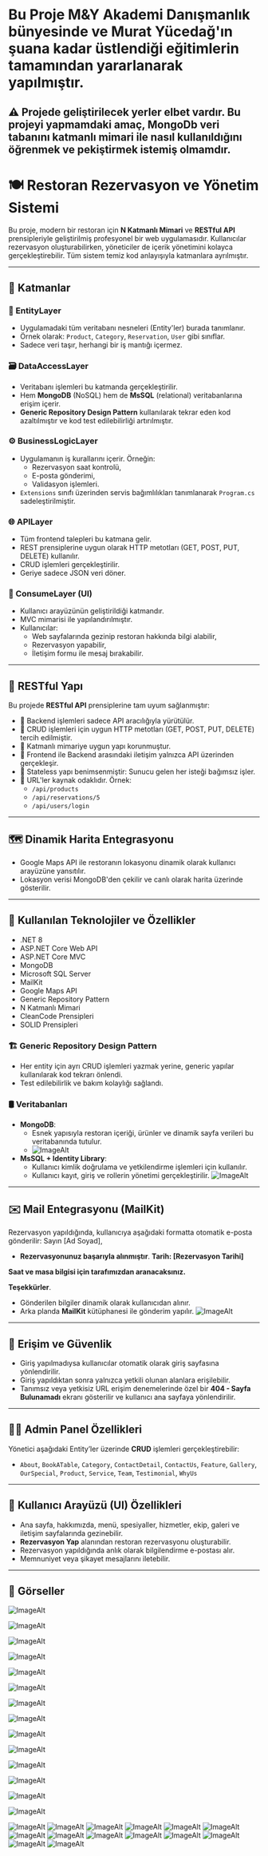 #  Bu Proje M&Y Akademi Danışmanlık  bünyesinde  ve  Murat Yücedağ'ın şuana kadar üstlendiği eğitimlerin tamamından yararlanarak yapılmıştır.
## ⚠️ Projede geliştirilecek yerler elbet vardır. Bu projeyi yapmamdaki amaç, MongoDb veri tabanını katmanlı mimari ile nasıl kullanıldığını öğrenmek ve pekiştirmek istemiş olmamdır.

# 🍽️ Restoran Rezervasyon ve Yönetim Sistemi

Bu proje, modern bir restoran için **N Katmanlı Mimari** ve **RESTful API** prensipleriyle geliştirilmiş profesyonel bir web uygulamasıdır. Kullanıcılar rezervasyon oluşturabilirken, yöneticiler de içerik yönetimini kolayca gerçekleştirebilir. Tüm sistem temiz kod anlayışıyla katmanlara ayrılmıştır.

---

## 🔧 Katmanlar

### 🧩 EntityLayer
- Uygulamadaki tüm veritabanı nesneleri (Entity'ler) burada tanımlanır.
- Örnek olarak: `Product`, `Category`, `Reservation`, `User` gibi sınıflar.
- Sadece veri taşır, herhangi bir iş mantığı içermez.

### 🗃️ DataAccessLayer
- Veritabanı işlemleri bu katmanda gerçekleştirilir.
- Hem **MongoDB** (NoSQL) hem de **MsSQL** (relational) veritabanlarına erişim içerir.
- **Generic Repository Design Pattern** kullanılarak tekrar eden kod azaltılmıştır ve kod test edilebilirliği artırılmıştır.

### ⚙️ BusinessLogicLayer
- Uygulamanın iş kurallarını içerir. Örneğin:
  - Rezervasyon saat kontrolü,
  - E-posta gönderimi,
  - Validasyon işlemleri.
- `Extensions` sınıfı üzerinden servis bağımlılıkları tanımlanarak `Program.cs` sadeleştirilmiştir.

### 🌐 APILayer
- Tüm frontend talepleri bu katmana gelir.
- REST prensiplerine uygun olarak HTTP metotları (GET, POST, PUT, DELETE) kullanılır.
- CRUD işlemleri gerçekleştirilir.
- Geriye sadece JSON veri döner.

### 🎨 ConsumeLayer (UI)
- Kullanıcı arayüzünün geliştirildiği katmandır.
- MVC mimarisi ile yapılandırılmıştır.
- Kullanıcılar:
  - Web sayfalarında gezinip restoran hakkında bilgi alabilir,
  - Rezervasyon yapabilir,
  - İletişim formu ile mesaj bırakabilir.

---

## 🔁 RESTful Yapı

Bu projede **RESTful API** prensiplerine tam uyum sağlanmıştır:

- 🎯 Backend işlemleri sadece API aracılığıyla yürütülür.
- 🔁 CRUD işlemleri için uygun HTTP metotları (GET, POST, PUT, DELETE) tercih edilmiştir.
- 🧱 Katmanlı mimariye uygun yapı korunmuştur.
- 🔗 Frontend ile Backend arasındaki iletişim yalnızca API üzerinden gerçekleşir.
- 🧼 Stateless yapı benimsenmiştir: Sunucu gelen her isteği bağımsız işler.
- 🔎 URL'ler kaynak odaklıdır. Örnek:  
  - `/api/products`  
  - `/api/reservations/5`  
  - `/api/users/login`

---

## 🗺️ Dinamik Harita Entegrasyonu
- Google Maps API ile restoranın lokasyonu dinamik olarak kullanıcı arayüzüne yansıtılır.
- Lokasyon verisi MongoDB'den çekilir ve canlı olarak harita üzerinde gösterilir.

---

## 🧰 Kullanılan Teknolojiler ve Özellikler
- .NET 8
- ASP.NET Core Web API
- ASP.NET Core MVC
- MongoDB
- Microsoft SQL Server
- MailKit
- Google Maps API
- Generic Repository Pattern
- N Katmanlı Mimari
- CleanCode Prensipleri
- SOLID Prensipleri

### 🏗️ Generic Repository Design Pattern
- Her entity için ayrı CRUD işlemleri yazmak yerine, generic yapılar kullanılarak kod tekrarı önlendi.
- Test edilebilirlik ve bakım kolaylığı sağlandı.

### 🛢️ Veritabanları
- **MongoDB**:  
  - Esnek yapısıyla restoran içeriği, ürünler ve dinamik sayfa verileri bu veritabanında tutulur.
  - ![ImageAlt](https://github.com/SemihSanli/MongoNoSQLRestaurant/blob/b036e69c421eedef08a24ac2828203a1427c767e/Images/Ekran%20g%C3%B6r%C3%BCnt%C3%BCs%C3%BC%202025-06-03%20190000.png)
- **MsSQL + Identity Library**:  
  - Kullanıcı kimlik doğrulama ve yetkilendirme işlemleri için kullanılır.
  - Kullanıcı kayıt, giriş ve rollerin yönetimi gerçekleştirilir.
   ![ImageAlt](https://github.com/SemihSanli/MongoNoSQLRestaurant/blob/b036e69c421eedef08a24ac2828203a1427c767e/Images/Ekran%20g%C3%B6r%C3%BCnt%C3%BCs%C3%BC%202025-06-03%20190055.png)
---

## ✉️ Mail Entegrasyonu (MailKit)

Rezervasyon yapıldığında, kullanıcıya aşağıdaki formatta otomatik e-posta gönderilir:
Sayın [Ad Soyad],

- **Rezervasyonunuz başarıyla alınmıştır**.
**Tarih: [Rezervasyon Tarihi]**

**Saat ve masa bilgisi için tarafımızdan aranacaksınız.**

**Teşekkürler**.


- Gönderilen bilgiler dinamik olarak kullanıcıdan alınır.
- Arka planda **MailKit** kütüphanesi ile gönderim yapılır.
  ![ImageAlt](https://github.com/SemihSanli/MongoNoSQLRestaurant/blob/b036e69c421eedef08a24ac2828203a1427c767e/Images/WhatsApp%20G%C3%B6rsel%202025-06-03%20saat%2019.02.59_db54ebf8.jpg)
---

## 🔐 Erişim ve Güvenlik

- Giriş yapılmadıysa kullanıcılar otomatik olarak giriş sayfasına yönlendirilir.
- Giriş yapıldıktan sonra yalnızca yetkili olunan alanlara erişilebilir.
- Tanımsız veya yetkisiz URL erişim denemelerinde özel bir **404 - Sayfa Bulunamadı** ekranı gösterilir ve kullanıcı ana sayfaya yönlendirilir.

---

## 🧑‍💼 Admin Panel Özellikleri

Yönetici aşağıdaki Entity’ler üzerinde **CRUD** işlemleri gerçekleştirebilir:

- `About`, `BookATable`, `Category`, `ContactDetail`, `ContactUs`, `Feature`, `Gallery`, `OurSpecial`, `Product`, `Service`, `Team`, `Testimonial`, `WhyUs`

---

## 👥 Kullanıcı Arayüzü (UI) Özellikleri

- Ana sayfa, hakkımızda, menü, spesiyaller, hizmetler, ekip, galeri ve iletişim sayfalarında gezinebilir.
- **Rezervasyon Yap** alanından restoran rezervasyonu oluşturabilir.
- Rezervasyon yapıldığında anlık olarak bilgilendirme e-postası alır.
- Memnuniyet veya şikayet mesajlarını iletebilir.

---

## 📸 Görseller
 ![ImageAlt](https://github.com/SemihSanli/MongoNoSQLRestaurant/blob/b036e69c421eedef08a24ac2828203a1427c767e/Images/Ekran%20g%C3%B6r%C3%BCnt%C3%BCs%C3%BC%202025-06-03%20163859.png)
 
 ![ImageAlt](https://github.com/SemihSanli/MongoNoSQLRestaurant/blob/b036e69c421eedef08a24ac2828203a1427c767e/Images/Ekran%20g%C3%B6r%C3%BCnt%C3%BCs%C3%BC%202025-06-03%20163905.png)

 ![ImageAlt](https://github.com/SemihSanli/MongoNoSQLRestaurant/blob/b036e69c421eedef08a24ac2828203a1427c767e/Images/Ekran%20g%C3%B6r%C3%BCnt%C3%BCs%C3%BC%202025-06-03%20163910.png)

 ![ImageAlt](https://github.com/SemihSanli/MongoNoSQLRestaurant/blob/b036e69c421eedef08a24ac2828203a1427c767e/Images/Ekran%20g%C3%B6r%C3%BCnt%C3%BCs%C3%BC%202025-06-03%20164148.png)

 ![ImageAlt](https://github.com/SemihSanli/MongoNoSQLRestaurant/blob/b036e69c421eedef08a24ac2828203a1427c767e/Images/Ekran%20g%C3%B6r%C3%BCnt%C3%BCs%C3%BC%202025-06-03%20164154.png)

  ![ImageAlt](https://github.com/SemihSanli/MongoNoSQLRestaurant/blob/b036e69c421eedef08a24ac2828203a1427c767e/Images/Ekran%20g%C3%B6r%C3%BCnt%C3%BCs%C3%BC%202025-06-03%20164202.png)
  
 ![ImageAlt](https://github.com/SemihSanli/MongoNoSQLRestaurant/blob/b036e69c421eedef08a24ac2828203a1427c767e/Images/Ekran%20g%C3%B6r%C3%BCnt%C3%BCs%C3%BC%202025-06-03%20164211.png)
 
  ![ImageAlt](https://github.com/SemihSanli/MongoNoSQLRestaurant/blob/b036e69c421eedef08a24ac2828203a1427c767e/Images/Ekran%20g%C3%B6r%C3%BCnt%C3%BCs%C3%BC%202025-06-03%20164216.png)
  
 ![ImageAlt](https://github.com/SemihSanli/MongoNoSQLRestaurant/blob/b036e69c421eedef08a24ac2828203a1427c767e/Images/Ekran%20g%C3%B6r%C3%BCnt%C3%BCs%C3%BC%202025-06-03%20164221.png)

  ![ImageAlt](https://github.com/SemihSanli/MongoNoSQLRestaurant/blob/b036e69c421eedef08a24ac2828203a1427c767e/Images/Ekran%20g%C3%B6r%C3%BCnt%C3%BCs%C3%BC%202025-06-03%20163929.png)

   ![ImageAlt](https://github.com/SemihSanli/MongoNoSQLRestaurant/blob/b036e69c421eedef08a24ac2828203a1427c767e/Images/Ekran%20g%C3%B6r%C3%BCnt%C3%BCs%C3%BC%202025-06-03%20163940.png)
   
   ![ImageAlt](https://github.com/SemihSanli/MongoNoSQLRestaurant/blob/b036e69c421eedef08a24ac2828203a1427c767e/Images/Ekran%20g%C3%B6r%C3%BCnt%C3%BCs%C3%BC%202025-06-03%20163922.png)

  ![ImageAlt](https://github.com/SemihSanli/MongoNoSQLRestaurant/blob/b036e69c421eedef08a24ac2828203a1427c767e/Images/Ekran%20g%C3%B6r%C3%BCnt%C3%BCs%C3%BC%202025-06-03%20164136.png)

  ![ImageAlt](https://github.com/SemihSanli/MongoNoSQLRestaurant/blob/b036e69c421eedef08a24ac2828203a1427c767e/Images/Ekran%20g%C3%B6r%C3%BCnt%C3%BCs%C3%BC%202025-06-03%20164136.png)
  
![ImageAlt](https://github.com/SemihSanli/MongoNoSQLRestaurant/blob/b036e69c421eedef08a24ac2828203a1427c767e/Images/Ekran%20g%C3%B6r%C3%BCnt%C3%BCs%C3%BC%202025-06-03%20164237.png)
  ![ImageAlt](https://github.com/SemihSanli/MongoNoSQLRestaurant/blob/b036e69c421eedef08a24ac2828203a1427c767e/Images/Ekran%20g%C3%B6r%C3%BCnt%C3%BCs%C3%BC%202025-06-03%20164247.png)
    ![ImageAlt](https://github.com/SemihSanli/MongoNoSQLRestaurant/blob/b036e69c421eedef08a24ac2828203a1427c767e/Images/Ekran%20g%C3%B6r%C3%BCnt%C3%BCs%C3%BC%202025-06-03%20164253.png)
      ![ImageAlt](https://github.com/SemihSanli/MongoNoSQLRestaurant/blob/b036e69c421eedef08a24ac2828203a1427c767e/Images/Ekran%20g%C3%B6r%C3%BCnt%C3%BCs%C3%BC%202025-06-03%20164258.png)
![ImageAlt](https://github.com/SemihSanli/MongoNoSQLRestaurant/blob/b036e69c421eedef08a24ac2828203a1427c767e/Images/Ekran%20g%C3%B6r%C3%BCnt%C3%BCs%C3%BC%202025-06-03%20164306.png)
  ![ImageAlt](https://github.com/SemihSanli/MongoNoSQLRestaurant/blob/b036e69c421eedef08a24ac2828203a1427c767e/Images/Ekran%20g%C3%B6r%C3%BCnt%C3%BCs%C3%BC%202025-06-03%20164312.png)
    ![ImageAlt](https://github.com/SemihSanli/MongoNoSQLRestaurant/blob/b036e69c421eedef08a24ac2828203a1427c767e/Images/Ekran%20g%C3%B6r%C3%BCnt%C3%BCs%C3%BC%202025-06-03%20164318.png)
      ![ImageAlt](https://github.com/SemihSanli/MongoNoSQLRestaurant/blob/b036e69c421eedef08a24ac2828203a1427c767e/Images/Ekran%20g%C3%B6r%C3%BCnt%C3%BCs%C3%BC%202025-06-03%20164324.png)
![ImageAlt](https://github.com/SemihSanli/MongoNoSQLRestaurant/blob/b036e69c421eedef08a24ac2828203a1427c767e/Images/Ekran%20g%C3%B6r%C3%BCnt%C3%BCs%C3%BC%202025-06-03%20164335.png)
  ![ImageAlt](https://github.com/SemihSanli/MongoNoSQLRestaurant/blob/b036e69c421eedef08a24ac2828203a1427c767e/Images/Ekran%20g%C3%B6r%C3%BCnt%C3%BCs%C3%BC%202025-06-03%20164344.png)
    ![ImageAlt](https://github.com/SemihSanli/MongoNoSQLRestaurant/blob/b036e69c421eedef08a24ac2828203a1427c767e/Images/Ekran%20g%C3%B6r%C3%BCnt%C3%BCs%C3%BC%202025-06-03%20164352.png)
      ![ImageAlt](https://github.com/SemihSanli/MongoNoSQLRestaurant/blob/b036e69c421eedef08a24ac2828203a1427c767e/Images/Ekran%20g%C3%B6r%C3%BCnt%C3%BCs%C3%BC%202025-06-03%20164358.png)
 ![ImageAlt](https://github.com/SemihSanli/MongoNoSQLRestaurant/blob/b036e69c421eedef08a24ac2828203a1427c767e/Images/Ekran%20g%C3%B6r%C3%BCnt%C3%BCs%C3%BC%202025-06-03%20164403.png)
    ![ImageAlt](https://github.com/SemihSanli/MongoNoSQLRestaurant/blob/b036e69c421eedef08a24ac2828203a1427c767e/Images/Ekran%20g%C3%B6r%C3%BCnt%C3%BCs%C3%BC%202025-06-03%20164419.png)

   


